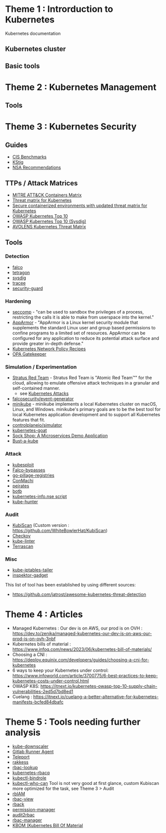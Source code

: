 # Theme 1 : Introrduction to Kubernetes
Kubernetes documentation
## Kubernetes cluster
## Basic tools
# Theme 2 : Kubernetes Management
## Tools
# Theme 3 : Kubernetes Security
## Guides

* [CIS Benchmarks](https://downloads.cisecurity.org/#/)
* [KStig](https://ncp.nist.gov/checklist/996)
* [NSA Recommendations](https://www.cisa.gov/news-events/alerts/2022/03/15/updated-kubernetes-hardening-guide)

## TTPs / Attack Matrices

* [MITRE ATT&CK Containers Matrix](https://attack.mitre.org/matrices/enterprise/containers/)
* [Threat matrix for Kubernetes](https://microsoft.github.io/Threat-Matrix-for-Kubernetes/) 
* [Secure containerized environments with updated threat matrix for Kubernetes](https://www.microsoft.com/en-us/security/blog/2021/03/23/secure-containerized-environments-with-updated-threat-matrix-for-kubernetes/)
* [OWASP Kubernetes Top 10](https://owasp.org/www-project-kubernetes-top-ten/)
* [OWASP Kubernetes Top 10 (Sysdig)](https://sysdig.com/blog/top-owasp-kubernetes/)
* [AVOLENS Kubernetes Threat Matrix](https://kubernetes-security.de/en/kubernetes_threat_matrix/#kubernetes-threat-matrix)
  
## Tools
### Detection

* [falco](https://github.com/falcosecurity/falco)
* [tetragon](https://github.com/cilium/tetragon)
* [sysdig](https://github.com/draios/sysdig)
* [tracee](https://github.com/aquasecurity/tracee)
* [security-guard](https://github.com/knative-sandbox/security-guard)

### Hardening

* [seccomp](https://kubernetes.io/docs/tutorials/security/seccomp/) - "can be used to sandbox the privileges of a process, restricting the calls it is able to make from userspace into the kernel."
* [AppArmor](https://kubernetes.io/docs/tutorials/security/apparmor/) - "AppArmor is a Linux kernel security module that supplements the standard Linux user and group based permissions to confine programs to a limited set of resources. AppArmor can be configured for any application to reduce its potential attack surface and provide greater in-depth defense."
* [Kubernetes Network Policy Recipes](https://github.com/ahmetb/kubernetes-network-policy-recipes)
* [OPA Gatekeeper](https://github.com/open-policy-agent/gatekeeper)

### Simulation / Experimentation

* [Stratus Red Team](https://github.com/DataDog/stratus-red-team) - Stratus Red Team is "Atomic Red Team™" for the cloud, allowing to emulate offensive attack techniques in a granular and self-contained manner.
  * see [Kubernetes Attacks](https://github.com/DataDog/stratus-red-team/blob/main/docs/attack-techniques/kubernetes/index.md)
* [falcosecurity/event-generator](https://github.com/falcosecurity/event-generator)
* [minikube](https://github.com/kubernetes/minikube) - minikube implements a local Kubernetes cluster on macOS, Linux, and Windows. minikube's primary goals are to be the best tool for local Kubernetes application development and to support all Kubernetes features that fit.
* [controlplaneio/simulator](https://github.com/controlplaneio/simulator)
* [kubernetes-goat](https://github.com/madhuakula/kubernetes-goat)
* [Sock Shop: A Microservices Demo Application](https://microservices-demo.github.io/)
* [Bust-a-kube](https://www.bustakube.com/)

### Attack

* [kubesploit](https://github.com/cyberark/kubesploit)
* [Falco-bypasses](https://github.com/blackberry/Falco-bypasses)
* [go-pillage-registries](https://github.com/nccgroup/go-pillage-registries)
* [ConMachi](https://github.com/nccgroup/ConMachi)
* [peirates](https://github.com/inguardians/peirates)
* [botb](https://github.com/brompwnie/botb)
* [kubernetes-info.nse script](https://gist.github.com/jpts/5d23bfd9b8cc08e32a3591c8195482a8)
* [kube-hunter](https://github.com/aquasecurity/kube-hunter)

### Audit
* [KubiScan](https://github.com/cyberark/KubiScan) (Custom version : https://github.com/WhiteBowlerHat/KubiScan)
* [Checkov](https://github.com/bridgecrewio/checkov)
* [kube-linter](https://github.com/stackrox/kube-linter)
* [Terrascan](https://github.com/tenable/terrascan)

### Misc

* [kube-iptables-tailer](https://github.com/box/kube-iptables-tailer)
* [inspektor-gadget](https://github.com/inspektor-gadget/inspektor-gadget)

This list of tool has been established by using different sources:
* https://github.com/jatrost/awesome-kubernetes-threat-detection
# Theme 4 : Articles
* Managed Kubernetes : Our dev is on AWS, our prod is on OVH : https://dev.to/zenika/managed-kubernetes-our-dev-is-on-aws-our-prod-is-on-ovh-3nbf
* Kubernetes bills of material : https://www.infoq.com/news/2023/06/kubernetes-bill-of-materials/
* Choosing a CNI : https://deploy.equinix.com/developers/guides/choosing-a-cni-for-kubernetes
* 6 ways to keep your Kubernetes under control: https://www.infoworld.com/article/3700775/6-best-practices-to-keep-kubernetes-costs-under-control.html
* OWASP K8S: https://itnext.io/kubernetes-owasp-top-10-supply-chain-vulnerabilities-2ed5d7bd8ed1
* Cuelang :
https://itnext.io/cuelang-a-better-alternative-for-kubernetes-manifests-bcfed84dbafc
# Theme 5 : Tools needing further analysis
* [kube-downscaler](https://codeberg.org/hjacobs/kube-downscaler)
* [Gitlab Runner Agent](https://docs.gitlab.com/ee/user/clusters/agent/install/)
* [Teleport](https://github.com/gravitational/teleport)
* [rakkess](https://github.com/corneliusweig/rakkess)
* [rbac-lookup](https://github.com/fairwindsops/rbac-lookup)
* [kubernetes-rbacq](https://github.com/sbueringer/kubernetes-rbacq)
* [kubectl-bindrole](https://github.com/Ladicle/kubectl-bindrole)
* [kubectl-who-can](https://github.com/aquasecurity/kubectl-who-can) Tool is not very good at first glance, custom Kubiscan more optimized for the task, see Theme 3 > Audit
* [rbIAM](https://github.com/mhausenblas/rbIAM/)
* [rbac-view](https://github.com/jasonrichardsmith/rbac-view)
* [rback](https://github.com/team-soteria/rback)
* [permission-manager](https://github.com/sighupio/permission-manager)
* [audit2rbac](https://github.com/liggitt/audit2rbac)
* [rbac-manager](https://github.com/fairwindsops/rbac-manager)
* [KBOM (Kubernetes Bill Of Material](https://github.com/ksoclabs/kbom)
